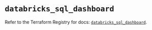 # `databricks_sql_dashboard`

Refer to the Terraform Registry for docs: [`databricks_sql_dashboard`](https://registry.terraform.io/providers/databricks/databricks/1.44.0/docs/resources/sql_dashboard).
